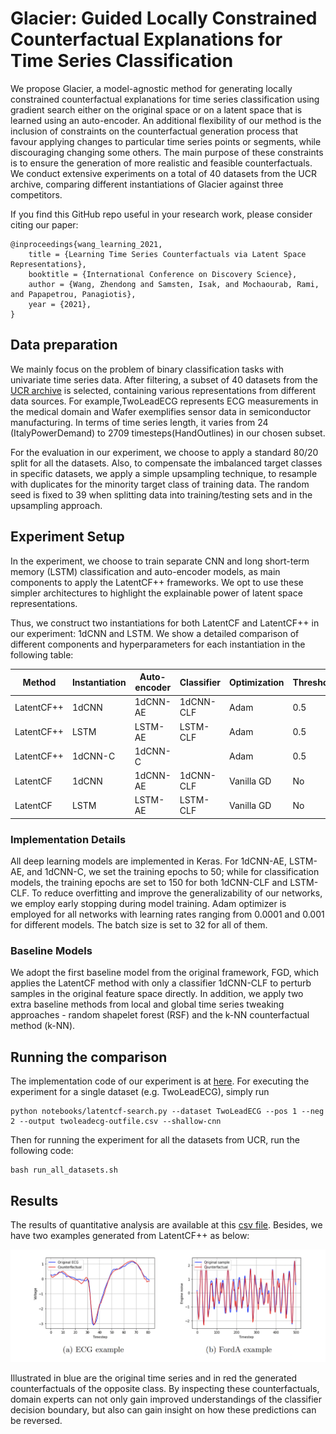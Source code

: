 # Glacier: Guided Locally Constrained Counterfactual Explanations for Time Series Classification
We propose Glacier, a model-agnostic method for generating locally constrained counterfactual explanations for time series classification using gradient search either on the original space or on a latent space that is learned using an auto-encoder. An additional flexibility of our method is the inclusion of constraints on the counterfactual generation process that favour applying changes to particular time series points or segments, while discouraging changing some others. The main purpose of these constraints is to ensure the generation of more realistic and feasible counterfactuals. We conduct extensive experiments on a total of 40 datasets from the UCR archive, comparing different instantiations of Glacier against three competitors.

If you find this GitHub repo useful in your research work, please consider citing our paper:
```
@inproceedings{wang_learning_2021,
	title = {Learning Time Series Counterfactuals via Latent Space Representations},
	booktitle = {International Conference on Discovery Science},
	author = {Wang, Zhendong and Samsten, Isak, and Mochaourab, Rami, and Papapetrou, Panagiotis},
	year = {2021},
}
```

## Data preparation

We mainly focus on the problem of binary classification tasks with univariate time series data. After filtering, a subset of 40 datasets from the [UCR archive](https://www.cs.ucr.edu/∼eamonn/time_series_data_2018/) is selected, containing various representations from different data sources. For example,TwoLeadECG represents ECG measurements in the medical domain and Wafer exemplifies sensor data in semiconductor  manufacturing. In terms of time series length, it varies from 24 (ItalyPowerDemand) to 2709 timesteps(HandOutlines) in our chosen subset.

For the evaluation in our experiment, we choose to apply a standard 80/20 split for all the datasets. Also, to compensate the imbalanced target classes in specific datasets, we apply a simple upsampling  technique, to resample with duplicates for the  minority target class of training data. The random  seed is fixed to 39 when splitting data into training/testing sets and in the upsampling approach.

## Experiment Setup

In the experiment, we choose to train separate CNN and long short-term memory (LSTM) classification and auto-encoder models, as main components to apply the LatentCF++ frameworks. We opt to use these simpler architectures to highlight the explainable
power of latent space representations.

Thus, we construct two instantiations for both LatentCF and LatentCF++ in our experiment: 1dCNN and LSTM. We show a detailed comparison of different components and hyperparameters for each instantiation in the following table:

| Method | Instantiation | Auto-encoder | Classifier | Optimization | Threshold |
| ------ | ------------- | ------------ | ---------- | ------------ | --------- | 
| LatentCF++ | 1dCNN | 1dCNN-AE | 1dCNN-CLF | Adam | 0.5 |
| LatentCF++ | LSTM | LSTM-AE | LSTM-CLF | Adam | 0.5 |
| LatentCF++ | 1dCNN-C | 1dCNN-C | | Adam | 0.5 |
| LatentCF | 1dCNN | 1dCNN-AE | 1dCNN-CLF | Vanilla GD | No |
| LatentCF | LSTM | LSTM-AE | LSTM-CLF | Vanilla GD | No |


### Implementation Details 

All deep learning models are implemented in Keras. For 1dCNN-AE, LSTM-AE, and 1dCNN-C, we set the training epochs to 50; while for classification models, the training epochs are set to 150 for both 1dCNN-CLF and LSTM-CLF. To reduce overfitting and improve the generalizability of our networks, we employ early stopping during model training. Adam optimizer is employed for all networks with learning rates ranging from 0.0001 and 0.001 for different models. The batch size is set to 32 for all of them.

### Baseline Models

We adopt the first baseline model from the original framework, FGD, which applies the LatentCF method with only a classifier 1dCNN-CLF to perturb samples in the original feature space directly. In addition, we apply two extra baseline methods from local and global time series tweaking approaches - random shapelet forest (RSF) and the k-NN counterfactual method (k-NN).

## Running the comparison

The implementation code of our experiment is at [here](./latentcf-search.py). For executing the experiment for a single dataset (e.g. TwoLeadECG), simply run
```
python notebooks/latentcf-search.py --dataset TwoLeadECG --pos 1 --neg 2 --output twoleadecg-outfile.csv --shallow-cnn 
```

Then for running the experiment for all the datasets from UCR, run the following code:
```
bash run_all_datasets.sh
```

## Results

The results of quantitative analysis are available at this [csv file](./results/all-results.csv). Besides, we have two examples generated from LatentCF++ as below: 

![examples](./results/result-examples.png) 

Illustrated in blue are the original time series and in red the generated counterfactuals of the opposite class. By inspecting these counterfactuals, domain experts can not only gain improved understandings of the classifier decision boundary, but also can gain insight on how these predictions can be reversed.
